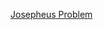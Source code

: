 [Josepheus Problem](https://leetcode.com/problems/find-the-winner-of-the-circular-game/solutions/4867724/simple-simulation-of-queue-logic-self-explained-code-queue-logic/)

